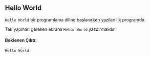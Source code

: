 ## Hello World

`Hello World` bir programlama diline başlanırken yazılan ilk programdır.

Tek yapman gereken ekrana `Hello World` yazdırmakdır.


#### Beklenen Çıktı:
```
Hello World
```